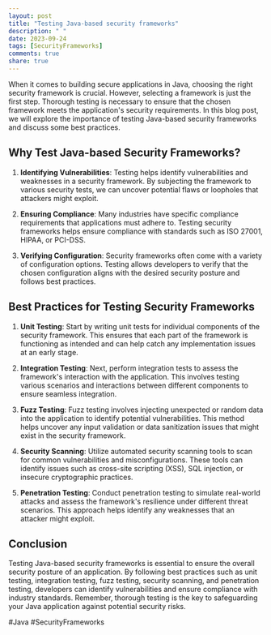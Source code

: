 ```yaml
---
layout: post
title: "Testing Java-based security frameworks"
description: " "
date: 2023-09-24
tags: [SecurityFrameworks]
comments: true
share: true
---
```


When it comes to building secure applications in Java, choosing the right security framework is crucial. However, selecting a framework is just the first step. Thorough testing is necessary to ensure that the chosen framework meets the application's security requirements. In this blog post, we will explore the importance of testing Java-based security frameworks and discuss some best practices.

## Why Test Java-based Security Frameworks?

1. **Identifying Vulnerabilities**: Testing helps identify vulnerabilities and weaknesses in a security framework. By subjecting the framework to various security tests, we can uncover potential flaws or loopholes that attackers might exploit.

2. **Ensuring Compliance**: Many industries have specific compliance requirements that applications must adhere to. Testing security frameworks helps ensure compliance with standards such as ISO 27001, HIPAA, or PCI-DSS.

3. **Verifying Configuration**: Security frameworks often come with a variety of configuration options. Testing allows developers to verify that the chosen configuration aligns with the desired security posture and follows best practices.

## Best Practices for Testing Security Frameworks

1. **Unit Testing**: Start by writing unit tests for individual components of the security framework. This ensures that each part of the framework is functioning as intended and can help catch any implementation issues at an early stage.

2. **Integration Testing**: Next, perform integration tests to assess the framework's interaction with the application. This involves testing various scenarios and interactions between different components to ensure seamless integration.

3. **Fuzz Testing**: Fuzz testing involves injecting unexpected or random data into the application to identify potential vulnerabilities. This method helps uncover any input validation or data sanitization issues that might exist in the security framework.

4. **Security Scanning**: Utilize automated security scanning tools to scan for common vulnerabilities and misconfigurations. These tools can identify issues such as cross-site scripting (XSS), SQL injection, or insecure cryptographic practices.

5. **Penetration Testing**: Conduct penetration testing to simulate real-world attacks and assess the framework's resilience under different threat scenarios. This approach helps identify any weaknesses that an attacker might exploit.

## Conclusion

Testing Java-based security frameworks is essential to ensure the overall security posture of an application. By following best practices such as unit testing, integration testing, fuzz testing, security scanning, and penetration testing, developers can identify vulnerabilities and ensure compliance with industry standards. Remember, thorough testing is the key to safeguarding your Java application against potential security risks.

\#Java #SecurityFrameworks